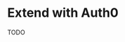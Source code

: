 # Extend with Auth0

<!--
https://github.com/nearform/fastify-auth0-verify

https://github.com/261497-FullStackDev-Nursing-Recording/nurse-backend-fastify/blob/main/src/plugins/auth.ts
https://github.com/JeonB/fav-mov/blob/master/src/plugins/auth.ts
https://github.com/doichev-kostia/fastify-guide/blob/master/src/plugins/auth.ts
https://github.com/wendachye/mightyjaxx-nodejs/blob/main/src/plugins/auth.ts

https://github.com/4NI4/poap/blob/master/server/src/plugins/optional-auth-decorator.ts
https://github.com/riccardoperra/codeimage/blob/main/apps/api/src/plugins/auth0.ts
https://github.com/Symblight/balance-mate/blob/main/packages/server/src/plugins/auth0-plugin.ts
https://github.com/benfaustin95/retire_maybe/blob/main/backend/src/plugins/auth.ts
https://github.com/sarvex/FreeCodeCamp/blob/staging/api/src/plugins/auth0.ts
https://github.com/alder-ie/roots/blob/main/packages/backend/src/plugins/auth0.ts
https://github.com/archees/travelbuddy/blob/main/backend/src/plugins/auth.ts
-->

TODO

<!--
auth0
jwks-rsa
jsonwebtoken
-->

<!--
./src/plugins/auth.ts
-->
